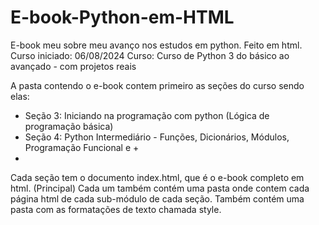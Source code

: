 # E-book-Python-em-HTML
E-book meu sobre meu avanço nos estudos em python. Feito em html.
Curso iniciado: 06/08/2024
Curso: Curso de Python 3 do básico ao avançado - com projetos reais

A pasta contendo o e-book contem primeiro as seções do curso sendo elas:
- Seção 3: Iniciando na programação com python (Lógica de programação básica)
- Seção 4: Python Intermediário - Funções, Dicionários, Módulos, Programação Funcional e +
-
Cada seção tem o documento index.html, que é o e-book completo em html. (Principal)
Cada um também contém uma pasta onde contem cada página html de cada sub-módulo de 
cada seção.
Também contém uma pasta com as formatações de texto chamada style.

